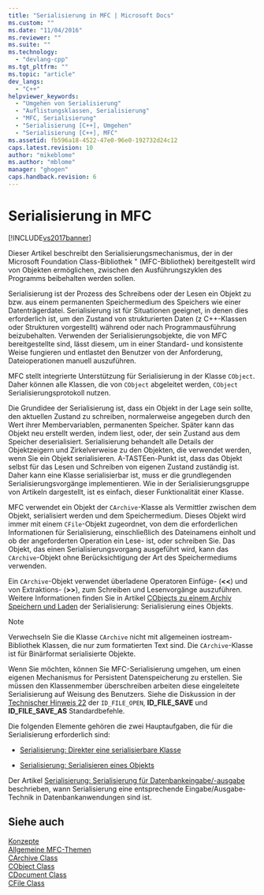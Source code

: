 ```yaml
---
title: "Serialisierung in MFC | Microsoft Docs"
ms.custom: ""
ms.date: "11/04/2016"
ms.reviewer: ""
ms.suite: ""
ms.technology: 
  - "devlang-cpp"
ms.tgt_pltfrm: ""
ms.topic: "article"
dev_langs: 
  - "C++"
helpviewer_keywords: 
  - "Umgehen von Serialisierung"
  - "Auflistungsklassen, Serialisierung"
  - "MFC, Serialisierung"
  - "Serialisierung [C++], Umgehen"
  - "Serialisierung [C++], MFC"
ms.assetid: fb596a18-4522-47e0-96e0-192732d24c12
caps.latest.revision: 10
author: "mikeblome"
ms.author: "mblome"
manager: "ghogen"
caps.handback.revision: 6
---
```

# Serialisierung in MFC
[!INCLUDE[vs2017banner](../assembler/inline/includes/vs2017banner.md)]

Dieser Artikel beschreibt den Serialisierungsmechanismus, der in der Microsoft Foundation Class\-Bibliothek " \(MFC\-Bibliothek\) bereitgestellt wird von Objekten ermöglichen, zwischen den Ausführungszyklen des Programms beibehalten werden sollen.  
  
 Serialisierung ist der Prozess des Schreibens oder der Lesen ein Objekt zu bzw. aus einem permanenten Speichermedium des Speichers wie einer Datenträgerdatei.  Serialisierung ist für Situationen geeignet, in denen dies erforderlich ist, um den Zustand von strukturierten Daten \(z C\+\+\-Klassen oder Strukturen vorgestellt\) während oder nach Programmausführung beizubehalten.  Verwenden der Serialisierungsobjekte, die von MFC bereitgestellte sind, lässt diesem, um in einer Standard\- und konsistente Weise fungieren und entlastet den Benutzer von der Anforderung, Dateioperationen manuell auszuführen.  
  
 MFC stellt integrierte Unterstützung für Serialisierung in der Klasse `CObject`.  Daher können alle Klassen, die von `CObject` abgeleitet werden, `CObject` Serialisierungsprotokoll nutzen.  
  
 Die Grundidee der Serialisierung ist, dass ein Objekt in der Lage sein sollte, den aktuellen Zustand zu schreiben, normalerweise angegeben durch den Wert ihrer Membervariablen, permanenten Speicher.  Später kann das Objekt neu erstellt werden, indem liest, oder, der sein Zustand aus dem Speicher deserialisiert.  Serialisierung behandelt alle Details der Objektzeigern und Zirkelverweise zu den Objekten, die verwendet werden, wenn Sie ein Objekt serialisieren.  A\-TASTEen\-Punkt ist, dass das Objekt selbst für das Lesen und Schreiben von eigenen Zustand zuständig ist.  Daher kann eine Klasse serialisierbar ist, muss er die grundlegenden Serialisierungsvorgänge implementieren.  Wie in der Serialisierungsgruppe von Artikeln dargestellt, ist es einfach, dieser Funktionalität einer Klasse.  
  
 MFC verwendet ein Objekt der `CArchive`\-Klasse als Vermittler zwischen dem Objekt, serialisiert werden und dem Speichermedium.  Dieses Objekt wird immer mit einem `CFile`\-Objekt zugeordnet, von dem die erforderlichen Informationen für Serialisierung, einschließlich des Dateinamens einholt und ob der angeforderten Operation ein Lese\- ist, oder schreiben Sie.  Das Objekt, das einen Serialisierungsvorgang ausgeführt wird, kann das `CArchive`\-Objekt ohne Berücksichtigung der Art des Speichermediums verwenden.  
  
 Ein `CArchive`\-Objekt verwendet überladene Operatoren Einfüge\- \(**\<\<**\) und von Extraktions\- \(**\>\>**\), zum Schreiben und Lesenvorgänge auszuführen.  Weitere Informationen finden Sie in Artikel [CObjects zu einem Archiv Speichern und Laden](../mfc/storing-and-loading-cobjects-via-an-archive.md) der Serialisierung: Serialisierung eines Objekts.  
  
> [!NOTE]
>  Verwechseln Sie die Klasse `CArchive` nicht mit allgemeinen iostream\-Bibliothek Klassen, die nur zum formatierten Text sind.  Die `CArchive`\-Klasse ist für Binärformat serialisierte Objekte.  
  
 Wenn Sie möchten, können Sie MFC\-Serialisierung umgehen, um einen eigenen Mechanismus for Persistent Datenspeicherung zu erstellen.  Sie müssen den Klassenmember überschreiben arbeiten diese eingeleitete Serialisierung auf Weisung des Benutzers.  Siehe die Diskussion in der [Technischer Hinweis 22](../mfc/tn022-standard-commands-implementation.md) der `ID_FILE_OPEN`, **ID\_FILE\_SAVE** und **ID\_FILE\_SAVE\_AS** Standardbefehle.  
  
 Die folgenden Elemente gehören die zwei Hauptaufgaben, die für die Serialisierung erforderlich sind:  
  
-   [Serialisierung: Direkter eine serialisierbare Klasse](../mfc/serialization-making-a-serializable-class.md)  
  
-   [Serialisierung: Serialisieren eines Objekts](../mfc/serialization-serializing-an-object.md)  
  
 Der Artikel [Serialisierung: Serialisierung für Datenbankeingabe\/\-ausgabe](../mfc/serialization-serialization-vs-database-input-output.md) beschrieben, wann Serialisierung eine entsprechende Eingabe\/Ausgabe\-Technik in Datenbankanwendungen sind ist.  
  
## Siehe auch  
 [Konzepte](../mfc/mfc-concepts.md)   
 [Allgemeine MFC\-Themen](../mfc/general-mfc-topics.md)   
 [CArchive Class](../mfc/reference/carchive-class.md)   
 [CObject Class](../mfc/reference/cobject-class.md)   
 [CDocument Class](../mfc/reference/cdocument-class.md)   
 [CFile Class](../mfc/reference/cfile-class.md)